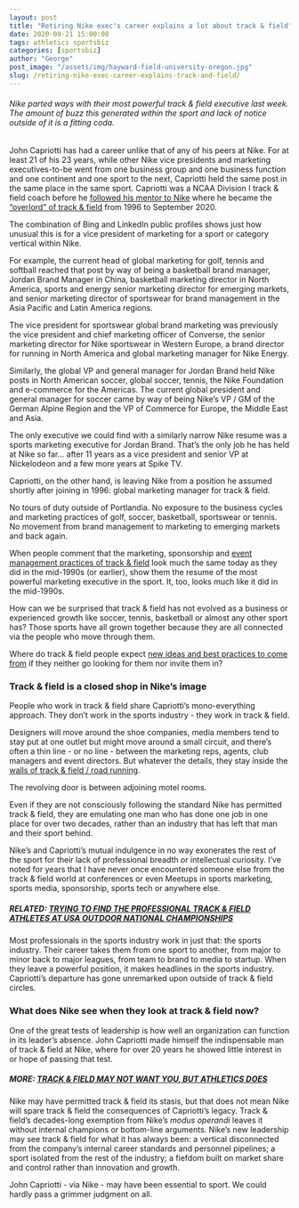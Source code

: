 ```yaml
---
layout: post
title: "Retiring Nike exec's career explains a lot about track & field"
date: 2020-09-21 15:00:00
tags: athletics sportsbiz
categories: [sportsbiz]
author: "George"
post_image: "/assets/img/hayward-field-university-oregon.jpg"
slug: /retiring-nike-exec-career-explains-track-and-field/
---
```

###### Nike parted ways with their most powerful track & field executive last week. The amount of buzz this generated within the sport and lack of notice outside of it is a fitting coda. 

John Capriotti has had a career unlike that of any of his peers at Nike. For at least 21 of his 23 years, while other Nike vice presidents and marketing executives-to-be went from one business group and one business function and one continent and one sport to the next, Capriotti held the same post in the same place in the same sport. Capriotti was a NCAA Division I track & field coach before he [followed his mentor to Nike](https://www.oregonlive.com/business/2016/07/post_242.html) where he became the [“overlord” of track & field](https://www.oregonlive.com/business/2020/09/nikes-track-and-field-overlord-john-capriotti-eyes-consulting-role-in-post-nike-future.html) from 1996 to September 2020.

The combination of Bing and LinkedIn public profiles shows just how unusual this is for a vice president of marketing for a sport or category vertical within Nike.

For example, the current head of global marketing for golf, tennis and softball reached that post by way of being a basketball brand manager, Jordan Brand Manager in China, basketball marketing director in North America, sports and energy senior marketing director for emerging markets, and senior marketing director of sportswear for brand management in the Asia Pacific and Latin America regions.

The vice president for sportswear global brand marketing was previously the vice president and chief marketing officer of Converse, the senior marketing director for Nike sportswear in Western Europe, a brand director for running in North America and global marketing manager for Nike Energy.

Similarly, the global VP and general manager for Jordan Brand held Nike posts in North American soccer, global soccer, tennis, the Nike Foundation and e-commerce for the Americas. The current global president and general manager for soccer came by way of being Nike’s VP / GM of the German Alpine Region and the VP of Commerce for Europe, the Middle East and Asia.

The only executive we could find with a similarly narrow Nike resume was a sports marketing executive for Jordan Brand. That’s the only job he has held at Nike so far… after 11 years as a vice president and senior VP at Nickelodeon and a few more years at Spike TV.

Capriotti, on the other hand, is leaving Nike from a position he assumed shortly after joining in 1996: global marketing manager for track & field. 

No tours of duty outside of Portlandia. No exposure to the business cycles and marketing practices of golf, soccer, basketball, sportswear or tennis. No movement from brand management to marketing to emerging markets and back again. 

When people comment that the marketing, sponsorship and [event management practices of track & field](https://nalathletics.com/blog/2020/08/27/lessons-long-jumpers-stockholm-golf-tennis) look much the same today as they did in the mid-1990s (or earlier), show them the resume of the most powerful marketing executive in the sport. It, too, looks much like it did in the mid-1990s.

How can we be surprised that track & field has not evolved as a business or experienced growth like soccer, tennis, basketball or almost any other sport has? Those sports have all grown together because they are all connected via the people who move through them. 

Where do track & field people expect [new ideas and best practices to come from](https://nalathletics.com/blog/2020/04/23/time-to-build-athletics) if they neither go looking for them nor invite them in?

### Track & field is a closed shop in Nike’s image

People who work in track & field share Capriotti’s mono-everything approach. They don’t work in the sports industry - they work in track & field. 

Designers will move around the shoe companies, media members tend to stay put at one outlet but might move around a small circuit, and there’s often a thin line - or no line - between the marketing reps, agents, club managers and event directors. But whatever the details, they stay inside the [walls of track & field / road running](https://nalathletics.com/blog/2020/03/30/athletics-wants-more-athletes). 

The revolving door is between adjoining motel rooms.

Even if they are not consciously following the standard Nike has permitted track & field, they are emulating one man who has done one job in one place for over two decades, rather than an industry that has left that man and their sport behind.

Nike’s and Capriotti’s mutual indulgence in no way exonerates the rest of the sport for their lack of professional breadth or intellectual curiosity. I’ve noted for years that I have never once encountered someone else from the track & field world at conferences or even Meetups in sports marketing, sports media, sponsorship, sports tech or anywhere else. 

##### RELATED: [TRYING TO FIND THE PROFESSIONAL TRACK & FIELD ATHLETES AT USA OUTDOOR NATIONAL CHAMPIONSHIPS](https://nalathletics.com/blog/2020/08/03/finding-professional-track-and-field-athletes)

Most professionals in the sports industry work in just that: the sports industry. Their career takes them from one sport to another, from major to minor back to major leagues, from team to brand to media to startup. When they leave a powerful position, it makes headlines in the sports industry. Capriotti’s departure has gone unremarked upon outside of track & field circles.

### What does Nike see when they look at track & field now?

One of the great tests of leadership is how well an organization can function in its leader’s absence. John Capriotti made himself the indispensable man of track & field at Nike, where for over 20 years he showed little interest in or hope of passing that test. 

##### MORE: [TRACK & FIELD MAY NOT WANT YOU, BUT ATHLETICS DOES](https://nalathletics.com/blog/2020/03/30/athletics-wants-more-athletes)

Nike may have permitted track & field its stasis, but that does not mean Nike will spare track & field the consequences of Capriotti’s legacy. Track & field’s decades-long exemption from Nike’s <em>modus operandi</em> leaves it without internal champions or bottom-line arguments. Nike’s new leadership may see track & field for what it has always been: a vertical disconnected from the company’s internal career standards and personnel pipelines; a sport isolated from the rest of the industry; a fiefdom built on market share and control rather than innovation and growth. 

John Capriotti - via Nike - may have been essential to sport. We could hardly pass a grimmer judgment on all.

